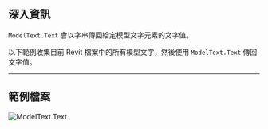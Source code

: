 ## 深入資訊
`ModelText.Text` 會以字串傳回給定模型文字元素的文字值。

以下範例收集目前 Revit 檔案中的所有模型文字，然後使用 `ModelText.Text` 傳回文字值。
___
## 範例檔案

![ModelText.Text](./Revit.Elements.ModelText.Text_img.jpg)
